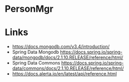 # PersonMgr

# Links
* https://docs.mongodb.com/v3.4/introduction/
* Spring Data Mongodb https://docs.spring.io/spring-data/mongodb/docs/2.1.10.RELEASE/reference/html/
* Spring Data Commons https://docs.spring.io/spring-data/commons/docs/2.1.10.RELEASE/reference/html/
* https://docs.alerta.io/en/latest/api/reference.html